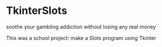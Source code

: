 # TkinterSlots

soothe your gambling addiction without losing any real money

This was a school project: make a Slots program using Tkinter
